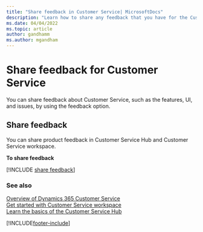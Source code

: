 ```yaml
---
title: "Share feedback in Customer Service| MicrosoftDocs"
description: "Learn how to share any feedback that you have for the Customer Service Hub app."
ms.date: 04/04/2022
ms.topic: article
author: gandhamm
ms.author: mgandham
---
```


# Share feedback for Customer Service

You can share feedback about Customer Service, such as the features, UI, and issues, by using the feedback option.

## Share feedback

You can share product feedback in Customer Service Hub and Customer Service workspace.

**To share feedback**

[!INCLUDE [share feedback](../../includes/share-feedback.md)]
 
### See also

[Overview of Dynamics 365 Customer Service](../administer/overview.md)                                                                                                    
[Get started with Customer Service workspace](csw-../administer/overview.md)                                                                                                                
[Learn the basics of the Customer Service Hub](../implement/customer-service-hub-user-guide-basics.md)                                                                                   

[!INCLUDE[footer-include](../../includes/footer-banner.md)]
